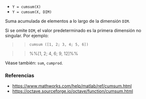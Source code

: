 * `Y = cumsum(X)`
* `Y = cumsum(X, DIM)`

Suma acumulada de elementos a lo largo de la dimensión `DIM`.

Si se omite `DIM`, el valor predeterminado es la primera dimensión no singular.
Por ejemplo:

>> `cumsum ([1, 2; 3, 4; 5, 6])`

>> %%[1, 2; 4, 6; 9, 12]%%

Véase también: `sum`, `cumprod`.

### Referencias

* https://www.mathworks.com/help/matlab/ref/cumsum.html
* https://octave.sourceforge.io/octave/function/cumsum.html
